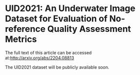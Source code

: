 # UID2021: An Underwater Image Dataset for Evaluation of No-reference Quality Assessment Metrics

The full text of this article can be accessed at:http://arxiv.org/abs/2204.08813

The UID2021 dataset will be publicly available soon.
